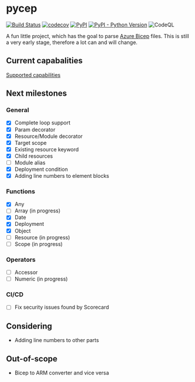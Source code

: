 # pycep

[![Build Status](https://github.com/gruebel/pycep/workflows/CI/badge.svg)](https://github.com/gruebel/pycep/actions)
[![codecov](https://codecov.io/gh/gruebel/pycep/branch/master/graph/badge.svg?token=49WHVYGE1D)](https://codecov.io/gh/gruebel/pycep)
[![PyPI](https://img.shields.io/pypi/v/pycep-parser)](https://pypi.org/project/pycep-parser/)
[![PyPI - Python Version](https://img.shields.io/pypi/pyversions/pycep-parser)](https://github.com/gruebel/pycep)
![CodeQL](https://github.com/gruebel/pycep/workflows/CodeQL/badge.svg)

A fun little project, which has the goal to parse
[Azure Bicep](https://github.com/Azure/bicep) files.
This is still a very early stage, therefore a lot can and will change.

## Current capabalities

[Supported capabilities](docs/capabilities.md)

## Next milestones

### General
- [x] Complete loop support
- [x] Param decorator
- [x] Resource/Module decorator
- [x] Target scope
- [x] Existing resource keyword
- [x] Child resources
- [ ] Module alias
- [x] Deployment condition
- [x] Adding line numbers to element blocks

### Functions
- [x] Any
- [ ] Array (in progress)
- [x] Date
- [x] Deployment
- [x] Object
- [ ] Resource (in progress)
- [ ] Scope (in progress)

### Operators
- [ ] Accessor
- [ ] Numeric (in progress)

### CI/CD
- [ ] Fix security issues found by Scorecard

## Considering
- Adding line numbers to other parts

## Out-of-scope
- Bicep to ARM converter and vice versa
